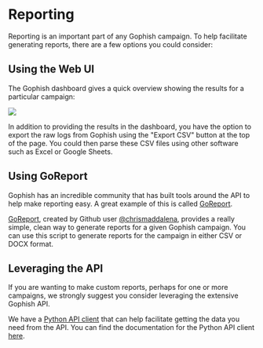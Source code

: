 # Reporting

Reporting is an important part of any Gophish campaign. To help facilitate generating reports, there are a few options you could consider:

## Using the Web UI

The Gophish dashboard gives a quick overview showing the results for a particular campaign:

![](http://i.imgur.com/zs3Wdfx.png)

In addition to providing the results in the dashboard, you have the option to export the raw logs from Gophish using the "Export CSV" button at the top of the page. You could then parse these CSV files using other software such as Excel or Google Sheets.

## Using GoReport

Gophish has an incredible community that has built tools around the API to help make reporting easy. A great example of this is called [GoReport](https://github.com/chrismaddalena/GoReport).

[GoReport](https://github.com/chrismaddalena/GoReport), created by Github user [@chrismaddalena](https://github.com/chrismaddalena/), provides a really simple, clean way to generate reports for a given Gophish campaign. You can use this script to generate reports for the campaign in either CSV or DOCX format.

## Leveraging the API

If you are wanting to make custom reports, perhaps for one or more campaigns, we strongly suggest you consider leveraging the extensive Gophish API.

We have a [Python API client](https://github.com/gophish/api-client-python) that can help facilitate getting the data you need from the API. You can find the documentation for the Python API client [here](https://gophish.gitbooks.io/python-api-client/content/).

